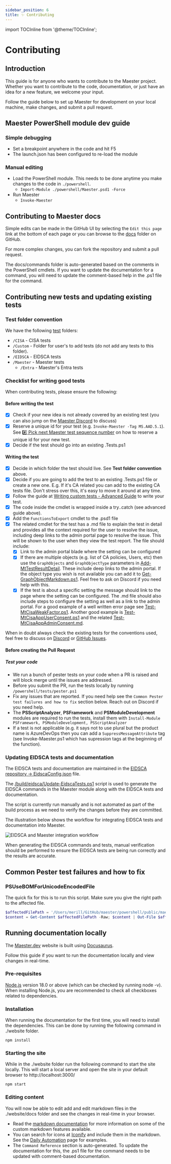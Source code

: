 ```yaml
---
sidebar_position: 6
title: ✨ Contributing
---
```


import TOCInline from '@theme/TOCInline';

# Contributing

<TOCInline toc={toc} />

## Introduction

This guide is for anyone who wants to contribute to the Maester project. Whether you want to contribute to the code, documentation, or just have an idea for a new feature, we welcome your input.

Follow the guide below to set up Maester for development on your local machine, make changes, and submit a pull request.

## Maester PowerShell module dev guide

### Simple debugging

- Set a breakpoint anywhere in the code and hit F5
- The launch.json has been configured to re-load the module

### Manual editing

- Load the PowerShell module. This needs to be done anytime you make changes to the code in `./powershell`.
  - `Import-Module ./powershell/Maester.psd1 -Force`
- Run Maester
  - `Invoke-Maester`

## Contributing to Maester docs

Simple edits can be made in the GitHub UI by selecting the `Edit this page` link at the bottom of each page or you can browse to the [docs](https://github.com/maester365/maester/tree/main/website/docs) folder on GitHub.

For more complex changes, you can fork the repository and submit a pull request.

The docs/commands folder is auto-generated based on the comments in the PowerShell cmdlets. If you want to update the documentation for a command, you will need to update the comment-based help in the .ps1 file for the command.

## Contributing new tests and updating existing tests

### Test folder convention

We have the following [test](https://github.com/maester365/maester/tree/main/tests) folders:

- `/CISA` - CISA tests
- `/Custom` - Folder for user's to add tests (do not add any tests to this folder).
- `/EIDSCA` - EIDSCA tests
- `/Maester` - Maester tests
  - `/Entra` - Maester's Entra tests

### Checklist for writing good tests

When contributing tests, please ensure the following:

#### Before writing the test

- [x] Check if your new idea is not already covered by an existing test (you can also jump on the [Maester Discord](https://discord.entra.news) to discuss)
- [x] Reserve a unique id for your test (e.g. `Invoke-Maester -Tag MS.AAD.5.1`). See [#️⃣ Pick next Maester test sequence number](https://github.com/maester365/maester/issues/697) on how to reserve a unique id for your new test.
- [x] Decide if the test should go into an existing .Tests.ps1

#### Writing the test
- [x] Decide in which folder the test should live. See **Test folder convention** above.
- [x] Decide if you are going to add the test to an existing .Tests.ps1 file or create a new one. E.g. If it's CA related you can add to the existing CA tests file. Don't stress over this, it's easy to move it around at any time.
- [x] Follow the guide at [Writing custom tests - Advanced Guide](/docs/writing-tests/advanced-concepts) to write your test.
- [x] The code inside the cmdlet is wrapped inside a try..catch (see advanced guide above).
- [x] Add the `FunctionsToExport` cmdlet to the .psd1 file
- [x] The related cmdlet for the test has a .md file to explain the test in detail and provides all the context required for the user to resolve the issue, including deep links to the admin portal page to resolve the issue. This will be shown to the user when they view the test report. The file should include:
  - [x] Link to the admin portal blade where the setting can be configured
  - [x] If there are multiple objects (e.g. list of CA policies, Users, etc) then use the `GraphObjects` and `GraphObjectType` parameters in [Add-MtTestResultDetail](https://github.com/maester365/maester/blob/main/powershell/public/Add-MtTestResultDetail.ps1). These include deep links to the admin portal. If the object type you wish is not available you can add it to [Get-GraphObjectMarkdown.ps1](https://github.com/maester365/maester/blob/main/powershell/internal/Get-GraphObjectMarkdown.ps1). Feel free to ask on Discord if you need help with this.
  - [x] If the test is about a specific setting the message should link to the page where the setting can be configured. The .md file should also include steps to configure the setting as well as a link to the admin portal. For a good example of a well written error page see [Test-MtCisaWeakFactor.ps1](https://github.com/maester365/maester/blob/main/powershell/public/cisa/entra/Test-MtCisaWeakFactor.ps1). Another good example is [Test-MtCisaAppUserConsent.ps1](https://github.com/maester365/maester/blob/main/powershell/public/cisa/entra/Test-MtCisaAppUserConsent.ps1) and the related [Test-MtCisaAppAdminConsent.md](https://github.com/maester365/maester/blob/main/powershell/public/cisa/entra/Test-MtCisaAppAdminConsent.md).

When in doubt always check the existing tests for the conventions used, feel free to discuss on [Discord](https://discord.entra.news) or [GitHub Issues](https://github.com/maester365/maester/issues).

#### Before creating the Pull Request

##### Test your code

- We run a bunch of pester tests on your code when a PR is raised and will block merge until the issues are addressed.
- Before you submit the PR, run the tests locally by running `/powershell/tests/pester.ps1`
- Fix any issues that are reported. If you need help see the `Common Pester test failures and how to fix` section below. Reach out on Discord if you need help.
- The **PSScriptAnalyzer**, **PSFramework** and **PSModuleDevelopment** modules are required to run the tests, install them with `Install-Module PSFramework, PSModuleDevelopment, PSScriptAnalyzer`
- If a test is not applicable (e.g. it says not to use plural but the product name is AzureDevOps then you can add a `SuppressMessageAttribute` tag (see Invoke-Maester.ps1 which has supression tags at the beginning of the function).

### Updating EIDSCA tests and documentation

The EIDSCA tests and documentation are maintained in the [EIDSCA repository → EidscaConfig.json](https://github.com/Cloud-Architekt/AzureAD-Attack-Defense/blob/AADSCAv4/config/EidscaConfig.json) file.

The [/build/eidsca/Update-EidscaTests.ps1](https://github.com/maester365/maester/blob/main/build/eidsca/Update-EidscaTests.ps1) script is used to generate the EIDSCA commands in the Maester module along with the EIDSCA tests and documentation.

The script is currently run manually and is not automated as part of the build process as we need to verify the changes before they are committed.

The illustration below shows the workflow for integrating EIDSCA tests and documentation into Maester.

![EIDSCA and Maester integration workflow](assets/eidcsa-maester-workflow.png)

When generating the EIDSCA commands and tests, manual verification should be performed to ensure the EIDSCA tests are being run correctly and the results are accurate.

## Common Pester test failures and how to fix

### PSUseBOMForUnicodeEncodedFile

The quick fix for this is to run this script. Make sure you give the right path to the affected file.

```powershell
$affectedFilePath = '/Users/merill/GitHub/maester/powershell/public/maester/entra/Test-MtTenantCreationRestricted.ps1'
$content = Get-Content $affectedFilePath -Raw; $content | Out-File $affectedFilePath -Encoding UTF8BOM
```

## Running documentation locally

The [Maester.dev](https://maester.dev) website is built using [Docusaurus](https://docusaurus.io/).

Follow this guide if you want to run the documentation locally and view changes in real-time.

### Pre-requisites

[Node.js](https://nodejs.org/en/download/) version 18.0 or above (which can be checked by running node -v). When installing Node.js, you are recommended to check all checkboxes related to dependencies.

### Installation

When running the documentation for the first time, you will need to install the dependencies. This can be done by running the following command in ./website folder.

```
npm install
```

### Starting the site

While in the ./website folder run the following command to start the site locally. This will start a local server and open the site in your default browser to http://localhost:3000/

```
npm start
```

### Editing content

You will now be able to edit add and edit markdown files in the ./website/docs folder and see the changes in real-time in your browser.

- Read the [markdown documentation](https://docusaurus.io/docs/markdown-features) for more information on some of the custom markdown features available.
- You can search for icons at [Iconify](https://icon-sets.iconify.design/) and include them in the markdown. See the [Daily Automation](https://maester.dev/docs/automation/) page for examples.
- The `Command Reference` section is auto-generated. To update the documentation for this, the .ps1 file for the command needs to be updated with comment-based documentation.


